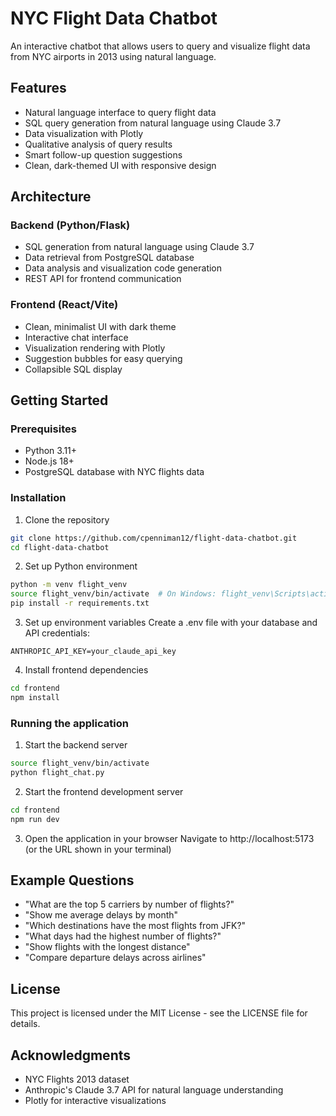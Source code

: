 # NYC Flight Data Chatbot

An interactive chatbot that allows users to query and visualize flight data from NYC airports in 2013 using natural language. 

## Features

- Natural language interface to query flight data
- SQL query generation from natural language using Claude 3.7
- Data visualization with Plotly
- Qualitative analysis of query results
- Smart follow-up question suggestions
- Clean, dark-themed UI with responsive design

## Architecture

### Backend (Python/Flask)
- SQL generation from natural language using Claude 3.7
- Data retrieval from PostgreSQL database
- Data analysis and visualization code generation
- REST API for frontend communication

### Frontend (React/Vite)
- Clean, minimalist UI with dark theme
- Interactive chat interface
- Visualization rendering with Plotly
- Suggestion bubbles for easy querying
- Collapsible SQL display

## Getting Started

### Prerequisites
- Python 3.11+
- Node.js 18+
- PostgreSQL database with NYC flights data

### Installation

1. Clone the repository
```bash
git clone https://github.com/cpenniman12/flight-data-chatbot.git
cd flight-data-chatbot
```

2. Set up Python environment
```bash
python -m venv flight_venv
source flight_venv/bin/activate  # On Windows: flight_venv\Scripts\activate
pip install -r requirements.txt
```

3. Set up environment variables
Create a .env file with your database and API credentials:
```
ANTHROPIC_API_KEY=your_claude_api_key
```

4. Install frontend dependencies
```bash
cd frontend
npm install
```

### Running the application

1. Start the backend server
```bash
source flight_venv/bin/activate
python flight_chat.py
```

2. Start the frontend development server
```bash
cd frontend
npm run dev
```

3. Open the application in your browser
Navigate to http://localhost:5173 (or the URL shown in your terminal)

## Example Questions

- "What are the top 5 carriers by number of flights?"
- "Show me average delays by month"
- "Which destinations have the most flights from JFK?"
- "What days had the highest number of flights?"
- "Show flights with the longest distance"
- "Compare departure delays across airlines"

## License

This project is licensed under the MIT License - see the LICENSE file for details.

## Acknowledgments

- NYC Flights 2013 dataset
- Anthropic's Claude 3.7 API for natural language understanding
- Plotly for interactive visualizations 